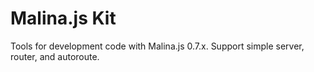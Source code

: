 # Malina.js Kit

Tools for development code with Malina.js 0.7.x. Support simple server, router, and autoroute.
